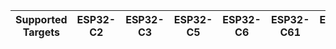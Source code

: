 | Supported Targets | ESP32-C2 | ESP32-C3 | ESP32-C5 | ESP32-C6 | ESP32-C61 | ESP32-H2 | ESP32-H21 | ESP32-H4 | ESP32-P4 | ESP32-S3 |
| ----------------- | -------- | -------- | -------- | -------- | --------- | -------- | --------- | -------- | -------- | -------- |
